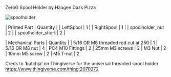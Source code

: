 ZeroG Spool Holder by Häagen Dazs Pizza

![spoolholder](https://i.imgur.com/f8bLQxm.png)

| Printed Part | Quantity |
| LeftSpool | 1 |
| RightSpool | 1 |
| spoolholder_nut | 2 |
| spoolholder_short | 2 |

| Mechanical Parts | Quantity |
| 5/16 OR M8 threaded rod cut at 250 | 1 
| 5/16 OR M8 nut | 4 
| PC4 M10 Fittings | 2 
| 25mm M3 screws | 2 
| M3 Nut | 2 
| 10mm M5 screw | 2 
| M5 T-nut | 2 

Creds to ‘butchja’ on Thingiverse for the universal threaded spool holder
https://www.thingiverse.com/thing:2070272

